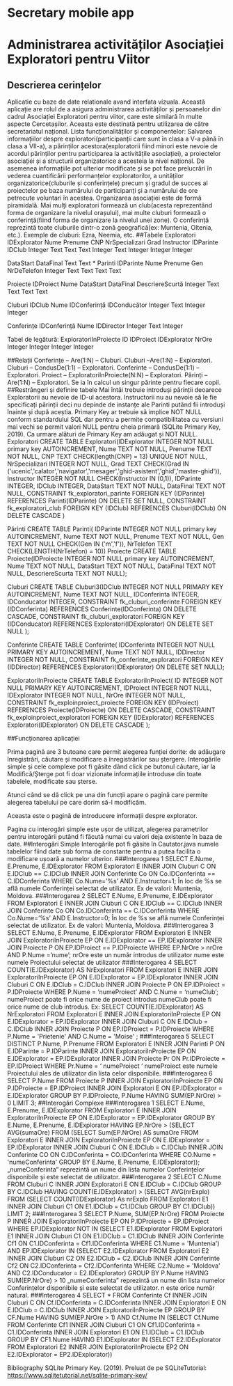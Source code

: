 # Secretary mobile app
# Administrarea activităților Asociației Exploratori pentru Viitor

## Descrierea cerințelor
Aplicatie cu baze de date relationale avand interfata vizuala. Această aplicație are rolul de a asigura administrarea activităților și persoanelor din cadrul Asociației Exploratori pentru viitor, care este similară în multe aspecte Cercetașilor. Aceasta este destinată pentru utilizarea de către secretariatul național.
Lista funcționalităților și componentelor: Salvarea informațiilor despre exploratori(participanții care sunt în clasa a V-a până în clasa a VII-a), a părinților acestora(exploratorii fiind minori este nevoie de acordul părinților pentru participarea la activitățile asociației), a proiectelor asociației și a structurii organizatorice a acesteia la nivel național. De asemenea informațiile pot ulterior modificate și se pot face prelucrări în vederea cuantificării performanțelor exploratorilor, a unităților organizatorice(cluburile și conferințele) precum și gradul de succes al proiectelor pe baza numărului de participanți și a numărului de ore petrecute voluntari în acestea.
Organizarea asociației este de formă piramidală. Mai mulți exploratori formează un club(acesta reprezentând forma de organizare la nivelul orașului), mai multe cluburi formează o conferință(fiind forma de organizare la nivelul unei zone). O conferință reprezintă toate cluburile dintr-o zonă geografică(ex: Muntenia, Oltenia, etc.). Exemple de cluburi: Ezra, Neemia, etc.
##Tabele
Exploratori
IDExplorator	Nume	Prenume	CNP	    NrSpecializari	Grad	Instructor	IDParinte	IDClub
Integer	        Text	Text	Text	Integer	        Text	Integer	    Integer	    Integer

DataStart	DataFinal
Text	    Text
*
Parinti
IDParinte	Nume	Prenume	Gen	    NrDeTelefon
Integer  	Text	Text	Text	Text

Proiecte
IDProiect	Nume	DataStart	DataFinal	DescriereScurtă
Integer	    Text	Text	    Text	    Text

Cluburi
IDClub	Nume	IDConferință	IDConducător
Integer	Text	Integer	        Integer

Conferințe
IDConferință	Nume	IDDirector
Integer	        Text	Integer

Tabel de legătură:
ExploratoriInProiecte
ID	    IDProiect	IDExplorator	NrOre
Integer	Integer	    Integer	        Integer
	
##Relații
Conferințe – Are(1:N) – Cluburi.
Cluburi –Are(1:N) – Exploratori.
Cluburi – CondusDe(1:1) – Exploratori.
Conferinte – CondusDe(1:1) – Exploratori.
Proiect – ExploratoriInProiecte(N:N) – Exploratori.
Părinți – Are(1:N) – Exploratori. Se ia în calcul un singur părinte pentru fiecare copil.
##Restrângeri și definire tabele
Mai întâi trebuie introduși părinții deoarece Exploratorii au nevoie de ID-ul acestora. Instructorii nu au nevoie să le fie specificați părinții deci nu depinde de instanțe ale Parinti putând fii introduși înainte și după aceștia. 
Primary Key ar trebuie să implice NOT NULL conform standardului SQL dar pentru a permite compatibilitatea cu versiuni mai vechi se permit valori NULL pentru cheia primară (SQLite Primary Key, 2019). Ca urmare alături de Primary Key am adăugat și NOT NULL.
Exploratori
CREATE TABLE Exploratori(IDExplorator INTEGER NOT NULL primary key AUTOINCREMENT, Nume TEXT NOT NULL, Prenume TEXT NOT NULL, CNP TEXT CHECK(length(CNP) = 13) UNIQUE NOT NULL, NrSpecializari INTEGER NOT NULL, Grad TEXT CHECK(Grad IN ('ucenic','calator','navigator','mesager','ghid-asistent','ghid','master-ghid')), Instructor INTEGER NOT NULL CHECK(Instructor IN (0,1)), IDParinte INTEGER, IDClub INTEGER, DataStart TEXT NOT NULL, DataFinal TEXT NOT NULL, 
     CONSTRAINT fk_exploratori_parinte
     FOREIGN KEY (IDParinte)
     REFERENCES Parinti(IDParinte)
     ON DELETE SET NULL,
     CONSTRAINT fk_exploratori_club
     FOREIGN KEY (IDClub)
     REFERENCES Cluburi(IDClub)
     ON DELETE CASCADE
    )

Părinti
CREATE TABLE Parinti( IDParinte INTEGER NOT NULL primary key  AUTOINCREMENT, Nume TEXT NOT NULL, Prenume TEXT NOT NULL, Gen TEXT NOT NULL CHECK(Gen IN ('m','f')), NrTelefon TEXT CHECK(LENGTH(NrTelefon) = 10))
Proiecte
CREATE TABLE Proiecte(IDProiecte INTEGER NOT NULL primary key AUTOINCREMENT, Nume TEXT NOT NULL, DataStart TEXT NOT NULL, DataFinal TEXT NOT NULL, DescriereScurta TEXT NOT NULL);

Cluburi
CREATE TABLE Cluburi3(IDClub INTEGER NOT NULL PRIMARY KEY AUTOINCREMENT, Nume TEXT NOT NULL,
 IDConferinta INTEGER, IDConducator INTEGER,
 CONSTRAINT fk_cluburi_conferinte
 FOREIGN KEY (IDConferinta)
 REFERENCES Conferinte(IDConferinta)
 ON DELETE CASCADE,
 CONSTRAINT fk_cluburi_exploratori
 FOREIGN KEY (IDConducator)
 REFERENCES Exploratori(IDExplorator)
 ON DELETE SET NULL
 );

Conferinte
CREATE TABLE Conferinte( IDConferinta INTEGER NOT NULL PRIMARY KEY AUTOINCREMENT, Nume TEXT NOT NULL, IDDirector INTEGER NOT NULL,
 CONSTRAINT fk_conferinte_exploratori
 FOREIGN KEY (IDDirector)
 REFERENCES Exploratori(IDExplorator)
 ON DELETE SET NULL);

ExploratoriInProiecte
CREATE TABLE ExploratoriInProiect( ID INTEGER NOT NULL PRIMARY KEY AUTOINCREMENT, 
IDProiect INTEGER NOT NULL, IDExplorator INTEGER NOT NULL, NrOre INTEGER NOT NULL,
CONSTRAINT fk_exploinproiect_proiecte 
FOREIGN KEY (IDProiect)
REFERENCES Proiecte(IDProiecte)
ON DELETE CASCADE,
CONSTRAINT fk_exploinproiect_exploratori
FOREIGN KEY (IDExplorator)
REFERENCES Exploratori(IDExplorator)
ON DELETE CASCADE
);

##Funcționarea aplicației
 
Prima pagină are 3 butoane care permit alegerea funției dorite: de adăugare înregistrări, căutare și modificare a înregistrărilor sau ștergere. Interogările simple și cele complexe pot fi găsite dând click pe butonul căutare, iar la Modifică/Șterge pot fi doar vizionate informațiile introduse din toate tabelele, modificate sau șterse.
 
Atunci când se dă click pe una din funcții apare o pagină care permite alegerea tabelului pe care dorim 
să-l modificăm.
  
Aceasta este o pagină de introducere informații despre explorator.
 
Pagina cu interogări simple este ușor de utilizat, alegerea parametrilor pentru interogării putând fi făcută numai cu valori deja existente în baza de date.
##Interogări Simple
Interogările pot fi găsite în Cautator.java numele tabelelor fiind date sub forma de constante pentru a putea facilita o modificare ușoară a numelor ulterior.
###Interogarea 1
SELECT E.Nume, E.Prenume, E.IDExplorator FROM Exploratori E INNER JOIN Cluburi C ON E.IDClub == C.IDClub INNER JOIN Conferinte Co ON Co.IDConferinta == C.IDConferinta WHERE Co.Nume=’%s’ AND E.Instructor=1;
În loc de %s se află numele Conferinței selectat de utilizator. Ex de valori: Muntenia, Moldova.
###Interogarea 2
SELECT E.Nume, E.Prenume, E.IDExplorator FROM Exploratori E INNER JOIN Cluburi C ON E.IDClub == C.IDClub INNER JOIN Conferinte Co ON Co.IDConferinta == C.IDConferinta WHERE Co.Nume=’%s’ AND E.Instructor=0;
În loc de %s se află numele Conferinței selectat de utilizator. Ex de valori: Muntenia, Moldova.
###Interogarea 3
SELECT E.Nume, E.Prenume, E.IDExplorator FROM Exploratori E INNER JOIN ExploratoriInProiecte EP ON E.IDExplorator == EP.IDExplorator INNER JOIN Proiecte P ON EP.IDProiect == P.IDProiecte WHERE EP.NrOre > nrOre AND P.Nume =’nume’;
nrOre este un număr introdus de utilizator
nume este numele Proiectului selectat de utilizator 
###Interogarea 4
SELECT COUNT(E.IDExplorator) AS NrExploratori FROM Exploratori E INNER JOIN ExploratoriInProiecte EP ON E.IDExplorator = EP.IDExplorator INNER JOIN Cluburi C ON E.IDClub = C.IDClub INNER JOIN Proiecte P ON EP.IDProiect = P.IDProiecte WHERE P.Nume = ‘numeProiect’ AND C.Nume = ‘numeClub’;
numeProiect poate fi orice nume de proiect introdus
numeClub poate fi orice nume de club introdus. Ex:
SELECT COUNT(E.IDExplorator) AS NrExploratori FROM Exploratori E INNER JOIN ExploratoriInProiecte EP ON E.IDExplorator = EP.IDExplorator INNER JOIN Cluburi C ON E.IDClub = C.IDClub INNER JOIN Proiecte P ON EP.IDProiect = P.IDProiecte WHERE P.Nume = 'Prietenie' AND C.Nume = 'Moise' ;
###Interogarea 5
SELECT DISTINCT P.Nume, P.Prenume FROM Exploratori E INNER JOIN Parinti P ON E.IDParinte = P.IDParinte  INNER JOIN ExploratoriInProiecte EP ON E.IDExplorator = EP.IDExplorator INNER JOIN Proiecte Pr ON Pr.IDProiecte = EP.IDProiect 
 WHERE Pr.Nume = ‘ numeProiect ‘
numeProiect este numele Proiectului ales de utilizator din lista celor disponibile.
###Interogarea 6
SELECT P.Nume FROM Proiecte P INNER JOIN ExploratoriInProiecte EP ON P.IDProiecte = EP.IDProiect INNER JOIN Exploratori E ON EP.IDExplorator = E.IDExplorator  GROUP BY P.IDProiecte, P.Nume  HAVING SUM(EP.NrOre) > 0  LIMIT 3;
##Interogări Complexe
###Interogarea 1
SELECT E.Nume, E.Prenume, E.IDExplorator FROM Exploratori E INNER JOIN ExploratoriInProiecte EP ON E.IDExplorator = EP.IDExplorator GROUP BY  E.Nume, E.Prenume, E.IDExplorator HAVING EP.NrOre > (SELECT AVG(sumaOre) FROM (SELECT Sum(EP.NrOre) AS sumaOre FROM Exploratori E INNER JOIN ExploratoriInProiecte EP ON E.IDExplorator = EP.IDExplorator INNER JOIN Cluburi C ON E.IDClub = C.IDClub INNER JOIN Conferinte CO ON C.IDConferinta = CO.IDConferinta WHERE CO.Nume = 'numeConferinta' GROUP BY  E.Nume, E.Prenume, E.IDExplorator));
„numeConferinta” reprezintă un nume din lista numelor Conferințelor disponibile și este selectat de utilizator.
###Interogarea 2
SELECT C.Nume FROM Cluburi C INNER JOIN Exploratori E ON E.IDClub = C.IDClub GROUP BY C.IDClub HAVING COUNT(E.IDExplorator) > (SELECT AVG(nrExplo) FROM (SELECT COUNT(IDExplorator) As nrExplo FROM Exploratori E1 INNER JOIN Cluburi C1 ON E1.IDClub = C1.IDClub GROUP BY C1.IDClub)) LIMIT 2;
###Interogarea 3
SELECT P.Nume, SUM(EP.NrOre) FROM Proiecte P INNER JOIN ExploratoriInProiecte EP ON P.IDProiecte = EP.IDProiect 
WHERE EP.IDExplorator NOT IN (SELECT E1.IDExplorator FROM Exploratori E1 INNER JOIN Cluburi C1 ON E1.IDClub = C1.IDClub
	INNER JOIN Conferinte Cf1 ON C1.IDConferinta = Cf1.IDConferinta WHERE C1.Nume = 'Muntenia') AND 
	EP.IDExplorator IN (SELECT E2.IDExplorator FROM Exploratori E2 INNER JOIN Cluburi C2 ON E2.IDClub = C2.IDClub
	INNER JOIN Conferinte Cf2 ON C2.IDConferinta = Cf2.IDConferinta WHERE C2.Nume = 'Moldova' AND C2.IDConducator = E2.IDExplorator)
GROUP BY P.Nume
HAVING SUM(EP.NrOre) > 10 
„numeConferinta” reprezintă un nume din lista numelor Conferințelor disponibile și este selectat de utilizator.
n este orice număr natural.
###Interogarea 4
SELECT * FROM Conferinte Cf INNER JOIN Cluburi C ON Cf.IDConferinta = C.IDConferinta INNER JOIN Exploratori E ON E.IDClub = C.IDClub
INNER JOIN ExploratoriInProiecte EP
GROUP BY CF.Nume 
HAVING SUM(EP.NrOre > 1) AND Cf.Nume IN
(SELECT Cf.Nume FROM Conferinte Cf1 INNER JOIN Cluburi C1 ON Cf1.IDConferinta = C1.IDConferinta INNER JOIN Exploratori E1 ON E1.IDClub = C1.IDClub
GROUP BY CF1.Nume
HAVING E1.IDExplorator IN (SELECT E2.IDExplorator FROM Exploratori E2 INNER JOIN ExploratoriInProiecte EP2 ON E2.IDExplorator = EP2.IDExplorator))


Bibliography
SQLite Primary Key. (2019). Preluat de pe SQLiteTutorial: https://www.sqlitetutorial.net/sqlite-primary-key/


